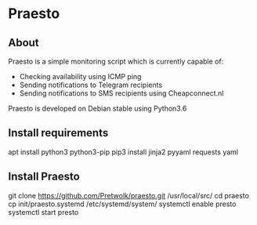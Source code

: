 # Praesto
## About
Praesto is a simple monitoring script which is currently capable of:

- Checking availability using ICMP ping
- Sending notifications to Telegram recipients
- Sending notifications to SMS recipients using Cheapconnect.nl

Praesto is developed on Debian stable using Python3.6

## Install requirements
apt install python3 python3-pip
pip3 install jinja2 pyyaml requests yaml

## Install Praesto
git clone https://github.com/Pretwolk/praesto.git /usr/local/src/
cd praesto
cp init/praesto.systemd /etc/systemd/system/
systemctl enable presto
systemctl start presto
